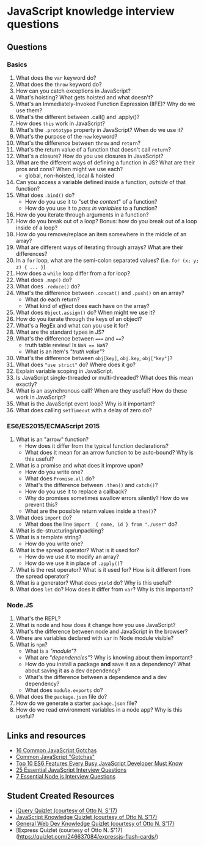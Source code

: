# JavaScript knowledge interview questions

## Questions

### Basics

1. What does the `var` keyword do?
1. What does the `throw` keyword do?
1. How can you catch exceptions in JavaScript?
1. What's hoisting? What gets hoisted and what doesn't?
1. What's an Immediately-Invoked Function Expression (IIFE)? Why do we use them?
1. What's the different between .call() and .apply()?
1. How does `this` work in JavaScript?
1. What's the `.prototype` property in JavaScript? When do we use it?
1. What's the purpose of the `new` keyword?
1. What's the difference between `throw` and `return`?
1. What's the return value of a function that doesn't call `return`?
1. What's a closure? How do you use closures in JavaScript?
1. What are the different ways of defining a function in JS? What are their pros and cons? When might we use each?
    - global, non-hoisted, local & hoisted
1. Can you access a variable defined inside a function, *outside* of that function?
1. What does `.bind()` do?
    - How do you use it to "set the _context_" of a function?
    - How do you use it to _pass in variables_ to a function?
1. How do you iterate through arguments in a function?
1. How do you break out of a loop? Bonus: how do you break out of a loop inside of a loop?
1. How do you remove/replace an item somewhere in the middle of an array?
1. What are different ways of iterating through arrays? What are their differences?
1. In a `for` loop, what are the semi-colon separated values? (i.e. `for (x; y; z) { ... }`)
1. How does a `while` loop differ from a for loop?
1. What does `.map()` do?
1. What does `.reduce()` do?
1. What's the difference between `.concat()` and `.push()` on an array?
    - What do each return?
    - What kind of _effect_ does each have on the array?
1. What does `Object.assign()` do? When might we use it?
1. How do you iterate through the keys of an object?
1. What's a RegEx and what can you use it for?
1. What are the standard types in JS?
1. What's the difference between `===` and `==`?
    - truth table review! Is `NaN == NaN`?
    - What is an item's _"truth value"_?
1. What's the difference between `obj[key]`, `obj.key`, `obj["key"]`?
1. What does `"use strict"` do? Where does it go?
1. Explain variable scoping in JavaScript.
1. Is JavaScript single-threaded or multi-threaded? What does this mean exactly?
1. What is an asynchronous call? When are they useful? How do these work in JavaScript?
1. What is the JavaScript event loop? Why is it important?
1. What does calling `setTimeout` with a delay of zero do?

### ES6/ES2015/ECMAScript 2015

1. What is an "arrow" function?
    - How does it differ from the typical function declarations?
    - What does it mean for an arrow function to be auto-bound? Why is this useful?
1. What is a promise and what does it improve upon?
    - How do you write one?
    - What does `Promise.all` do?
    - What's the difference between `.then()` and `catch()`?
    - How do you use it to replace a callback?
    - Why do promises sometimes swallow errors silently? How do we prevent this?
    - What are the possible return values inside a `then()`?
1. What does `import` do?
    - What does the line `import  { name, id } from "./user"` do?
1. What is de-structuring/unpacking?
1. What is a template string?
    - How do you write one?
1. What is the spread operator? What is it used for?
    - How do we use it to modify an array?
    - How do we use it in place of `.apply()`?
1. What is the rest operator? What is it used for? How is it different from the spread operator?
1. What is a generator? What does `yield` do? Why is this useful?
1. What does `let` do? How does it differ from `var`? Why is this important?

### Node.JS

1. What's the REPL?
1. What is node and how does it change how you use JavaScript?
1. What's the difference between node and JavaScript in the browser?
1. Where are variables declared with `var` in Node module visible?
1. What is `npm`?
    - What is a _"module"_?
    - What are _"dependencies"_? Why is knowing about them important?
    - How do you install a package __and__ save it as a dependency? What about saving it as a dev dependency?
    - What's the difference between a dependence and a dev dependency?
    - What does `module.exports` do?
1. What does the `package.json` file do?
1. How do we generate a starter `package.json` file?
1. How do we read environment variables in a node app? Why is this useful?

## Links and resources

- [16 Common JavaScript Gotchas](http://www.standardista.com/javascript/15-common-javascript-gotchas/)
- [Common JavaScript "Gotchas"](https://github.com/stevekwan/best-practices/blob/master/javascript/gotchas.md)
- [Top 10 ES6 Features Every Busy JavaScript Developer Must Know](http://webapplog.com/es6/)
- [25 Essential JavaScript Interview Questions](https://www.toptal.com/javascript/interview-questions)
- [7 Essential Node.js Interview Questions](https://www.toptal.com/nodejs/interview-questions)

## Student Created Resources

- [jQuery Quizlet (courtesy of Otto N. S'17)](https://quizlet.com/_42u7fw)
- [JavaScript Knowledge Quizlet (courtesy of Otto N. S'17)](https://quizlet.com/_41lrlx)
- [General Web Dev Knowledge Quizlet (courtesy of Otto N. S'17)](https://quizlet.com/246474484/general-web-dev-knowledge-flash-cards/)
- [Express Quizlet (courtesy of Otto N. S'17) (https://quizlet.com/246637084/expressjs-flash-cards/)
